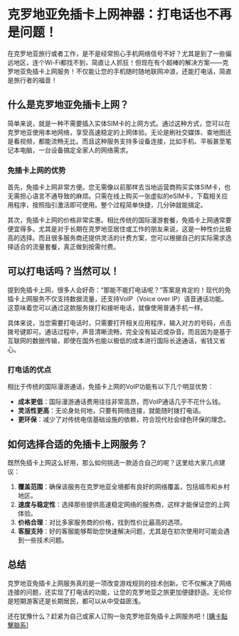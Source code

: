 # 克罗地亚免插卡上网神器：打电话也不再是问题！

在克罗地亚旅行或者工作，是不是经常担心手机网络信号不好？尤其是到了一些偏远地区，连个Wi-Fi都找不到，简直让人抓狂！但现在有个超棒的解决方案——克罗地亚免插卡上网服务！不仅能让您的手机随时随地联网冲浪，还能打电话，简直是旅行者的福音！

## 什么是克罗地亚免插卡上网？

简单来说，就是一种不需要插入实体SIM卡的上网方式。通过这种方式，您可以在克罗地亚使用本地网络，享受高速稳定的上网体验。无论是刷社交媒体、查地图还是看视频，都能流畅无比。而且这种服务支持多设备连接，比如手机、平板甚至笔记本电脑，一台设备搞定全家人的网络需求。

### 免插卡上网的优势

首先，免插卡上网非常方便。您无需像以前那样去当地运营商购买实体SIM卡，也无需担心语言不通导致的麻烦。只需在线上购买一张虚拟的eSIM卡，下载相关应用程序，按照指引激活即可使用。整个过程简单快捷，几分钟就能搞定。

其次，免插卡上网的价格非常实惠。相比传统的国际漫游套餐，免插卡上网通常要便宜得多。尤其是对于长期在克罗地亚居住或工作的朋友来说，这是一种性价比极高的选择。而且很多服务商还提供灵活的计费方案，您可以根据自己的实际需求选择适合的流量套餐，真正做到按需付费。

## 可以打电话吗？当然可以！

提到免插卡上网，很多人会好奇：“那能不能打电话呢？”答案是肯定的！现代的免插卡上网服务不仅支持数据流量，还支持VoIP（Voice over IP）语音通话功能。这意味着您可以通过这款服务拨打和接听电话，就像使用普通手机一样。

具体来说，当您需要打电话时，只需要打开相关应用程序，输入对方的号码，点击拨号键即可。通话过程中，声音清晰流畅，完全没有延迟或杂音。而且因为是基于互联网的数据传输，即使在国外也能以极低的成本进行国际长途通话，省钱又省心。

### 打电话的优点

相比于传统的国际漫游通话，免插卡上网的VoIP功能有以下几个明显优势：

- **成本更低**：国际漫游通话费用往往非常高昂，而VoIP通话几乎不花什么钱。
- **灵活性更高**：无论身处何地，只要有网络连接，就能随时拨打电话。
- **更环保**：减少了对传统电信基础设施的依赖，符合现代社会绿色环保的理念。

## 如何选择合适的免插卡上网服务？

既然免插卡上网这么好用，那么如何挑选一款适合自己的呢？这里给大家几点建议：

1. **覆盖范围**：确保该服务在克罗地亚全境都有良好的网络覆盖，包括城市和乡村地区。
2. **速度与稳定性**：选择那些提供高速稳定网络的服务商，这样才能保证您的上网体验。
3. **价格合理**：对比多家服务商的价格，找到性价比最高的选项。
4. **客服支持**：好的客服能够帮助您快速解决问题，尤其是在初次使用时可能会遇到一些技术问题。

## 总结

克罗地亚免插卡上网服务真的是一项改变游戏规则的技术创新。它不仅解决了网络连接的问题，还实现了打电话的功能，让您的克罗地亚之旅更加便捷舒适。无论你是短期游客还是长期居民，都可以从中受益匪浅。

还在犹豫什么？赶紧为自己或家人订购一张克罗地亚免插卡上网服务吧！[[購卡點擊聯系](https://t.me/s/esim1088)]